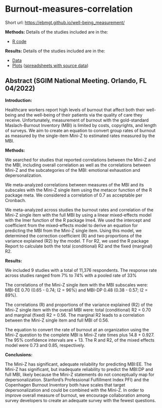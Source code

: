 # Burnout-measures-correlation

Short url: https://ebmgt.github.io/well-being_measurement/

**Methods:** Details of the studies included are in the:
* [R code](../master/files/code)

**Results:** Details of the studies included are in the:
* [Data](../master/files/data)
* [Plots](../master/files/plots) ([spreadsheets with source data](files/data))

## Abstract (SGIM National Meeting. Orlando, FL 04/2022)

**Introduction:**

Healthcare workers report high levels of burnout that affect both their well-being and the well-being of their patients via the quality of care they receive. Unfortunately, measurement of burnout with the gold-standard Maslach-Burnout Inventory (MBI) is limited by costs, copyrights, and length of surveys. We aim to create an equation to convert group rates of burnout as measured by the single-item Mini-Z to estimated rates measured by the MBI.  

**Methods:**

We searched for studies that reported correlations between the Mini-Z and the MBI, including overall correlation as well as the correlations between Mini-Z and the subcategories of the MBI: emotional exhaustion and depersonalization.  

We meta-analyzed correlations between measures of the MBI and its subscales with the Mini-Z single item using the metacor function of the R package meta. We considered a correlation of 0.7 as acceptable per Cronbach. 

We meta-analyzed across studies the burnout rates and correlation of the Mini-Z single item with the full MBI by using a linear mixed-effects model with the lmer function of the R package lme4. We used the intercept and coefficient from the mixed-effects model to derive an equation for predicting the MBI from the Mini-Z single item. Using this model, we determined the correction coefficient (R) and two proportions of the variance explained (R2) by the model. T For R2, we used the R package Report to calculate both the total (conditional) R2 and the fixed (marginal) R2. 

**Results:**

We included 9 studies with a total of 11,376 respondents. The response rate across studies ranged from 7% to 74% with a pooled rate of 33% 

The correlations of the Mini-Z single item with the MBI subscales were: MBI-EE 0.70 (0.65 - 0.74; I2 = 96%) and MBI-DP 0.48 (0.38 - 0.57; I2 = 89%). 

The correlations (R) and proportions of the variance explained (R2) of the Mini-Z single item with the overall MBI were: total (conditional) R2 = 0.70 and marginal (fixed) R2 = 0.56. The marginal R2 leads to a correlation between the Mini-Z single item and full MBI of 0.56.  

The equation to convert the rate of burnout at an organization using the Mini-Z question to the complete MBI is Mini-Z rate times plus 14.8 + 0.927. The 95% confidence intervals are + 13. The R and R2, of the mixed effects model were 0.73 and 0.85, respectively. 

**Conclusions:**

The Mini-Z has significant, adequate reliability for predicting MBI:EE. The Mini-Z has significant, but inadequate reliability to predict the MBI:DP and full MBI, likely because the Mini-Z statements do not conceptually map for depersonalization. Stanford’s Professional Fulfillment Index PFI) and the Copenhagen Burnout Inventory both have scales that target depersonalization and could be combined with the Mini-Z. In order to improve overall measure of burnout, we encourage collaboration among survey developers to create an adequate survey with the fewest questions.  
